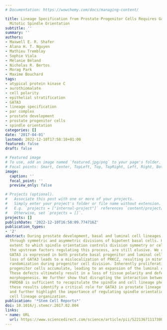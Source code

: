 ```yaml
---
# Documentation: https://wowchemy.com/docs/managing-content/

title: Lineage Specification from Prostate Progenitor Cells Requires Gata3-Dependent
  Mitotic Spindle Orientation
subtitle: ''
summary: ''
authors:
- Maxwell E. R. Shafer
- Alana H. T. Nguyen
- Mathieu Tremblay
- Sophie Viala
- Mélanie Béland
- Nicholas R. Bertos
- Morag Park
- Maxime Bouchard
tags:
- atypical protein kinase C
- aurothiomalate
- cell polarity
- epithelial stratification
- GATA3
- lineage specification
- par complex
- prostate development
- prostate progenitor cells
- spindle orientation
categories: []
date: '2017-04-01'
lastmod: 2022-12-10T17:58:10+01:00
featured: false
draft: false

# Featured image
# To use, add an image named `featured.jpg/png` to your page's folder.
# Focal points: Smart, Center, TopLeft, Top, TopRight, Left, Right, BottomLeft, Bottom, BottomRight.
image:
  caption: ''
  focal_point: ''
  preview_only: false

# Projects (optional).
#   Associate this post with one or more of your projects.
#   Simply enter your project's folder or file name without extension.
#   E.g. `projects = ["internal-project"]` references `content/project/deep-learning/index.md`.
#   Otherwise, set `projects = []`.
projects: []
publishDate: '2022-12-10T16:58:09.774716Z'
publication_types:
- '2'
abstract: During prostate development, basal and luminal cell lineages are generated
  through symmetric and asymmetric divisions of bipotent basal cells. However, the
  extent to which spindle orientation controls division symmetry or cell fate, and
  the upstream factors regulating this process, are still elusive. We report that
  GATA3 is expressed in both prostate basal progenitor and luminal cells and that
  loss of GATA3 leads to a mislocalization of PRKCZ, resulting in mitotic spindle
  randomization during progenitor cell division. Inherently proliferative intermediate
  progenitor cells accumulate, leading to an expansion of the luminal compartment.
  These defects ultimately result in a loss of tissue polarity and defective branching
  morphogenesis. We further show that disrupting the interaction between PRKCZ and
  PARD6B is sufficient to recapitulate the spindle and cell lineage phenotypes. Collectively,
  these results identify a critical role for GATA3 in prostate lineage specification,
  and further highlight the importance of regulating spindle orientation for hierarchical
  cell lineage organization.
publication: '*Stem Cell Reports*'
doi: 10.1016/j.stemcr.2017.02.004
links:
- name: URL
  url: https://www.sciencedirect.com/science/article/pii/S2213671117300486
---
```


